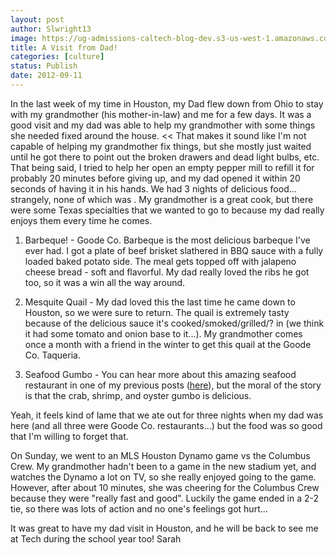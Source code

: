 ```yaml
---
layout: post
author: Slwright13
image: https://ug-admissions-caltech-blog-dev.s3-us-west-1.amazonaws.com/old_pictures/caltech_as_it_happens/6a0105349b8251970b017c31b29e1f970b.jpg
title: A Visit from Dad! 
categories: [culture]
status: Publish
date: 2012-09-11
---
```


In the last week of my time in Houston, my Dad flew down from Ohio to stay with my grandmother (his mother-in-law) and me for a few days. It was a good visit and my dad was able to help my grandmother with some things she needed fixed around the house. &lt;&lt; That makes it sound like I'm not capable of helping my grandmother fix things, but she mostly just waited until he got there to point out the broken drawers and dead light bulbs, etc. That being said, I tried to help her open an empty pepper mill to refill it for probably 20 minutes before giving up, and my dad opened it within 20 seconds of having it in his hands. 
We had 3 nights of delicious food... strangely, none of which was . My grandmother is a great cook, but there were some Texas specialties that we wanted to go to because my dad really enjoys them every time he comes.

1) Barbeque! - Goode Co. Barbeque is the most delicious barbeque I've ever had. I got a plate of beef brisket slathered in BBQ sauce with a fully loaded baked potato side. The meal gets topped off with jalapeno cheese bread - soft and flavorful. My dad really loved the ribs he got too, so it was a win all the way around.

2) Mesquite Quail - My dad loved this the last time he came down to Houston, so we were sure to return. The quail is extremely tasty because of the delicious sauce it's cooked/smoked/grilled/? in (we think it had some tomato and onion base to it...). My grandmother comes once a month with a friend in the winter to get this quail at the Goode Co. Taqueria.

3) Seafood Gumbo - You can hear more about this amazing seafood restaurant in one of my previous posts (<a href="https://caltech.typepad.com/caltech_as_it_happens/2012/07/kill-all-the-mosquitos-final.html" target="_self">here</a>), but the moral of the story is that the crab, shrimp, and oyster gumbo is delicious.

Yeah, it feels kind of lame that we ate out for three nights when my dad was here (and all three were Goode Co. restaurants...) but the food was so good that I'm willing to forget that.

On Sunday, we went to an MLS Houston Dynamo game vs the Columbus Crew. My grandmother hadn't been to a game in the new stadium yet, and watches the Dynamo a lot on TV, so she really enjoyed going to the game. However, after about 10 minutes, she was cheering for the Columbus Crew because they were "really fast and good". Luckily the game ended in a 2-2 tie, so there was lots of action and no one's feelings got hurt...

It was great to have my dad visit in Houston, and he will be back to see me at Tech during the school year too!
Sarah

